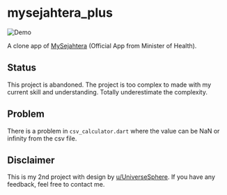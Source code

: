 # mysejahtera_plus

![Demo](https://github.com/saifymatteo/MySejahtera-Plus/blob/master/git/mysejahtera_plus.gif)

A clone app of [MySejahtera](https://mysejahtera.malaysia.gov.my/intro/) (Official App from Minister of Health).

## Status

This project is abandoned. The project is too complex to made with my current skill and understanding. Totally underestimate the complexity.

## Problem

There is a problem in ```csv_calculator.dart``` where the value can be NaN or infinity from the csv file.

## Disclaimer

This is my 2nd project with design by [u/UniverseSphere](https://www.reddit.com/r/malaysia/comments/q4mrgv/i_did_a_ui_redesign_for_mysejahtera_based_on/). If you have any feedback, feel free to contact me.

